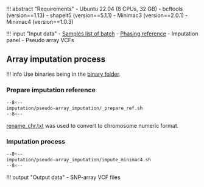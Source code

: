 !!! abstract "Requirements"
    - Ubuntu 22.04 (8 CPUs, 32 GB)
    - bcftools (version==1.13)
    - shapeit5 (version==5.1.1)
    - Minimac3 (version==2.0.1)
    - Minimac4 (version==1.0.3)

!!! input "Input data"
    - [Samples list of batch][2]
    - [Phasing reference][1]
    - Imputation panel
    - Pseudo array VCFs

## Array imputation process

!!! info
    Use binaries being in the [binary folder][4].

### Prepare imputation reference

```bash linenums="1"
--8<--
imputation/pseudo-array_imputation/_prepare_ref.sh
--8<--
```
[rename_chr.txt][5] was used to convert to chromosome numeric format.

### Imputation process 

```bash linenums="1"
--8<--
imputation/pseudo-array_imputation/impute_minimac4.sh
--8<--
```

!!! output "Output data"
    - SNP-array VCF files




[1]: https://github.com/KTest-VN/lps_paper/tree/main/support_data/maps 
[2]: https://github.com/KTest-VN/lps_paper/tree/main/support_data/sample_list
[4]: https://github.com/KTest-VN/lps_paper/tree/main/imputation/pseudo-array_imputation/bin
[5]: https://github.com/KTest-VN/lps_paper/tree/main/support_data/rename_chr.txt